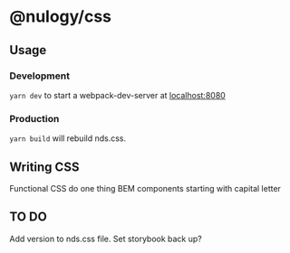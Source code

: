 # @nulogy/css

## Usage 

### Development
`yarn dev` to start a webpack-dev-server at [localhost:8080](http://localhost:8080)

### Production
`yarn build` will rebuild nds.css. 

## Writing CSS
Functional CSS do one thing
BEM components starting with capital letter

## TO DO 
Add version to nds.css file.
Set storybook back up? 
